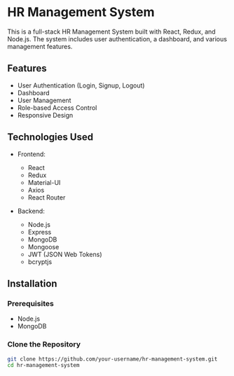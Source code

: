 # HR Management System

This is a full-stack HR Management System built with React, Redux, and Node.js. The system includes user authentication, a dashboard, and various management features.

## Features

- User Authentication (Login, Signup, Logout)
- Dashboard
- User Management
- Role-based Access Control
- Responsive Design

## Technologies Used

- Frontend:
  - React
  - Redux
  - Material-UI
  - Axios
  - React Router

- Backend:
  - Node.js
  - Express
  - MongoDB
  - Mongoose
  - JWT (JSON Web Tokens)
  - bcryptjs

## Installation

### Prerequisites

- Node.js
- MongoDB

### Clone the Repository

```sh
git clone https://github.com/your-username/hr-management-system.git
cd hr-management-system
